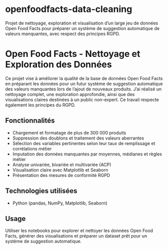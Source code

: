 # openfoodfacts-data-cleaning
Projet de nettoyage, exploration et visualisation d’un large jeu de données Open Food Facts pour préparer un système de suggestion automatique de valeurs manquantes, avec respect des principes RGPD.

# Open Food Facts - Nettoyage et Exploration des Données

Ce projet vise à améliorer la qualité de la base de données Open Food Facts en préparant les données pour un futur système de suggestion automatique des valeurs manquantes lors de l’ajout de nouveaux produits. J’ai réalisé un nettoyage complet, une exploration approfondie, ainsi que des visualisations claires destinées à un public non-expert. Ce travail respecte également les principes du RGPD.

## Fonctionnalités

- Chargement et formatage de plus de 300 000 produits
- Suppression des doublons et traitement des valeurs aberrantes
- Sélection des variables pertinentes selon leur taux de remplissage et corrélations métier
- Imputation des données manquantes par moyennes, médianes et règles métier
- Analyse univariée, bivariée et multivariée (ACP)
- Visualisation claire avec Matplotlib et Seaborn
- Présentation des mesures de conformité RGPD

## Technologies utilisées

- Python (pandas, NumPy, Matplotlib, Seaborn)

## Usage
Utiliser les notebooks pour explorer et nettoyer les données Open Food Facts, générer des visualisations et préparer un dataset prêt pour un système de suggestion automatique.
